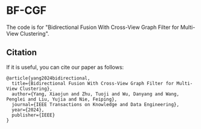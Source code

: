 # BF-CGF

The code is for "Bidirectional Fusion With Cross-View Graph Filter for Multi-View Clustering".

## Citation

If it is useful, you can cite our paper as follows:
```
@article{yang2024bidirectional,
  title={Bidirectional Fusion With Cross-View Graph Filter for Multi-View Clustering},
  author={Yang, Xiaojun and Zhu, Tuoji and Wu, Danyang and Wang, Penglei and Liu, Yujia and Nie, Feiping},
  journal={IEEE Transactions on Knowledge and Data Engineering},
  year={2024},
  publisher={IEEE}
}
```
